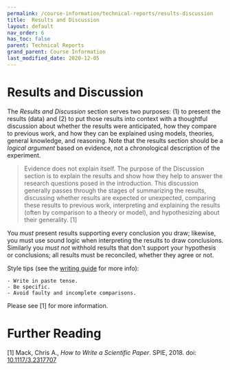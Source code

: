 ```yaml
---
permalink: /course-information/technical-reports/results-discussion
title:  Results and Discussion
layout: default
nav_order: 6
has_toc: false
parent: Technical Reports
grand_parent: Course Information
last_modified_date: 2020-12-05
---
```


# Results and Discussion

The *Results and Discussion* section serves two purposes: (1) to present the results (data) and (2) to put those results into context with a thoughtful discussion about whether the results were anticipated, how they compare to previous work, and how they can be explained using models, theories, general knowledge, and reasoning.  Note that the results section should be a *logical argument* based on evidence, not a chronological description of the experiment.

> Evidence does not explain itself. The purpose of the Discussion section is to explain the results and show how they help to answer the research questions posed in the introduction. This discussion generally passes through the stages of
summarizing the results, discussing whether results are expected or unexpected, comparing these results to previous work, interpreting and explaining the results (often by comparison to a theory or model), and hypothesizing about their generality. [1]

You *must* present results supporting every conclusion you draw; likewise, you must use sound logic when interpreting the results to draw conclusions.  Similarly you *must not* withhold results that don't support your hypothesis or conclusions; all results must be reconciled, whether they agree or not.

Style tips (see the [writing guide]({{site.url}}/course-information/technical-reports/writing-guide) for more info):   

	- Write in paste tense.  
	- Be specific.  
	- Avoid faulty and incomplete comparisons.  

Please see [1] for more information.

# Further Reading

[1] Mack, Chris A., *How to Write a Scientific Paper*. SPIE, 2018. doi: [10.1117/3.2317707](https://doi.org/10.1117/3.2317707)

